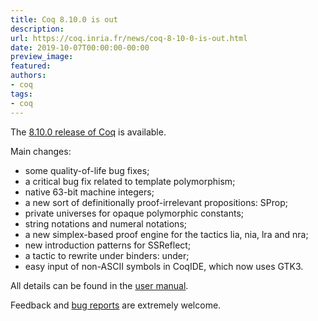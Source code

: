 ```yaml
---
title: Coq 8.10.0 is out
description:
url: https://coq.inria.fr/news/coq-8-10-0-is-out.html
date: 2019-10-07T00:00:00-00:00
preview_image:
featured:
authors:
- coq
tags:
- coq
---
```



<p>The <a href="https://github.com/coq/coq/releases/tag/V8.10.0">8.10.0 release of Coq</a> is available.</p>
<p>Main changes:</p>
<ul>
<li>some quality-of-life bug fixes;</li>
<li>a critical bug fix related to template polymorphism;</li>
<li>native 63-bit machine integers;</li>
<li>a new sort of definitionally proof-irrelevant propositions: SProp;</li>
<li>private universes for opaque polymorphic constants;</li>
<li>string notations and numeral notations;</li>
<li>a new simplex-based proof engine for the tactics lia, nia, lra and nra;</li>
<li>new introduction patterns for SSReflect;</li>
<li>a tactic to rewrite under binders: under;</li>
<li>easy input of non-ASCII symbols in CoqIDE, which now uses GTK3.</li>
</ul>
<p>All details can be found in the <a href="https://coq.github.io/doc/V8.10.0/refman/changes.html#version-8-10">user manual</a>.</p>
<p>Feedback and <a href="https://github.com/coq/coq/issues">bug reports</a> are extremely welcome.</p>

 
